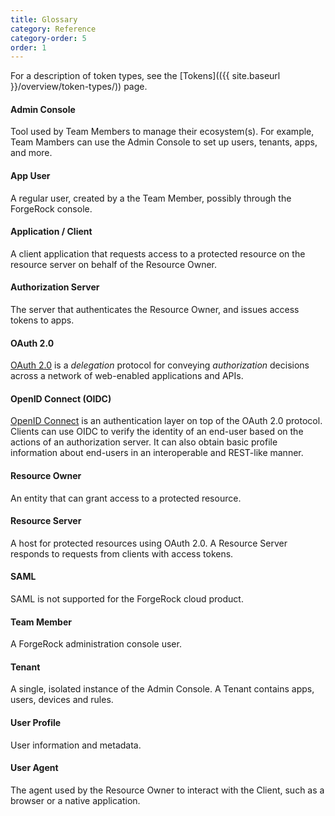 ```yaml
---
title: Glossary 
category: Reference
category-order: 5
order: 1
---
```


For a description of token types, see the [Tokens](({{ site.baseurl }}/overview/token-types/)) page.


#### Admin Console	
Tool used by Team Members to manage their ecosystem(s). For example, Team Mambers
 can use the Admin Console to set up users, tenants, apps, and more.

#### App User	
A regular user, created by a the Team Member, possibly through the ForgeRock
 console.

#### Application / Client
A client application that requests access to a protected resource on the resource server on behalf of the Resource Owner.

#### Authorization Server	
The server that authenticates the Resource Owner, and issues access tokens to apps.

#### OAuth 2.0
[OAuth 2.0](https://tools.ietf.org/html/rfc6749) is a *delegation* protocol for conveying *authorization* decisions across a network of web-enabled applications and APIs.

#### OpenID Connect (OIDC)
[OpenID Connect](http://openid.net/specs/openid-connect-core-1_0.html) is an authentication layer on top of the OAuth 2.0 protocol. 
Clients can use OIDC to verify the identity of an end-user based on the actions of an authorization server. It can also obtain basic 
profile information about end-users in an interoperable and REST-like manner.

#### Resource Owner	
An entity that can grant access to a protected resource.

#### Resource Server	
A host for protected resources using OAuth 2.0. A Resource Server responds to requests
 from clients with access tokens.

#### SAML 
SAML is not supported for the ForgeRock cloud product.

#### Team Member	
A ForgeRock administration console user.

#### Tenant	
A single, isolated instance of the Admin Console. A Tenant contains apps,
 users, devices and rules.

#### User Profile	
User information and metadata.

#### User Agent	
The agent used by the Resource Owner to interact with the Client, such as a browser or a native application.



